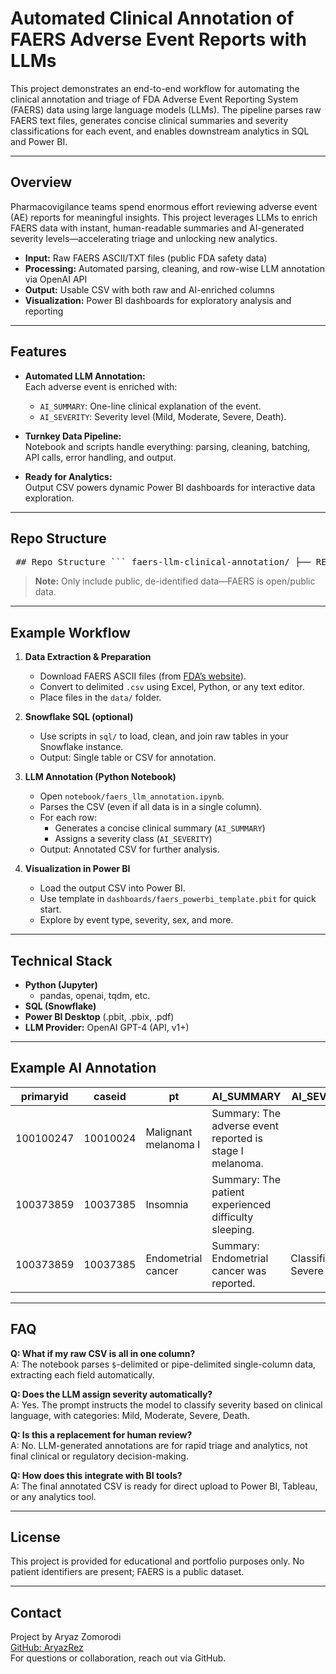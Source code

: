 # Automated Clinical Annotation of FAERS Adverse Event Reports with LLMs

This project demonstrates an end-to-end workflow for automating the clinical annotation and triage of FDA Adverse Event Reporting System (FAERS) data using large language models (LLMs). The pipeline parses raw FAERS text files, generates concise clinical summaries and severity classifications for each event, and enables downstream analytics in SQL and Power BI.

---

## Overview

Pharmacovigilance teams spend enormous effort reviewing adverse event (AE) reports for meaningful insights. This project leverages LLMs to enrich FAERS data with instant, human-readable summaries and AI-generated severity levels—accelerating triage and unlocking new analytics.

- **Input:** Raw FAERS ASCII/TXT files (public FDA safety data)
- **Processing:** Automated parsing, cleaning, and row-wise LLM annotation via OpenAI API
- **Output:** Usable CSV with both raw and AI-enriched columns
- **Visualization:** Power BI dashboards for exploratory analysis and reporting

---

## Features

- **Automated LLM Annotation:**  
  Each adverse event is enriched with:
  - `AI_SUMMARY`: One-line clinical explanation of the event.
  - `AI_SEVERITY`: Severity level (Mild, Moderate, Severe, Death).

- **Turnkey Data Pipeline:**  
  Notebook and scripts handle everything: parsing, cleaning, batching, API calls, error handling, and output.

- **Ready for Analytics:**  
  Output CSV powers dynamic Power BI dashboards for interactive data exploration.

---

## Repo Structure

<pre> ## Repo Structure ``` faers-llm-clinical-annotation/ ├── README.md ├── requirements.txt ├── notebook/ │ └── faers_llm_annotation.ipynb ├── sql/ │ ├── 01_load_faers_demo.sql │ ├── 02_load_faers_reac.sql │ └── 03_featureset_creation.sql ├── data/ │ ├── DEMO24Q4.txt │ ├── REAC24Q4.txt │ ├── faers_parsed.csv │ └── faers_annotated.csv ├── dashboards/ │ ├── faers_powerbi_template.pbit │ └── faers_powerbi_report.pdf └── LICENSE ``` </pre>

> **Note:** Only include public, de-identified data—FAERS is open/public data.

---

## Example Workflow

1. **Data Extraction & Preparation**  
   - Download FAERS ASCII files (from [FDA’s website](https://fis.fda.gov/extensions/FPD-QDE-FAERS/FPD-QDE-FAERS.html)).
   - Convert to delimited `.csv` using Excel, Python, or any text editor.
   - Place files in the `data/` folder.

2. **Snowflake SQL (optional)**  
   - Use scripts in `sql/` to load, clean, and join raw tables in your Snowflake instance.
   - Output: Single table or CSV for annotation.

3. **LLM Annotation (Python Notebook)**  
   - Open `notebook/faers_llm_annotation.ipynb`.
   - Parses the CSV (even if all data is in a single column).
   - For each row:  
     - Generates a concise clinical summary (`AI_SUMMARY`)
     - Assigns a severity class (`AI_SEVERITY`)
   - Output: Annotated CSV for further analysis.

4. **Visualization in Power BI**  
   - Load the output CSV into Power BI.
   - Use template in `dashboards/faers_powerbi_template.pbit` for quick start.
   - Explore by event type, severity, sex, and more.

---

## Technical Stack

- **Python (Jupyter)**
  - pandas, openai, tqdm, etc.
- **SQL (Snowflake)**
- **Power BI Desktop** (.pbit, .pbix, .pdf)
- **LLM Provider:** OpenAI GPT-4 (API, v1+)

---

## Example AI Annotation

| primaryid | caseid | pt                      | AI_SUMMARY                                               | AI_SEVERITY         |
|-----------|--------|------------------------|----------------------------------------------------------|---------------------|
| 100100247 |10010024| Malignant melanoma I    | Summary: The adverse event reported is stage I melanoma. |                     |
| 100373859 |10037385| Insomnia                | Summary: The patient experienced difficulty sleeping.     |                     |
| 100373859 |10037385| Endometrial cancer      | Summary: Endometrial cancer was reported.                 | Classification: Severe |

---

## FAQ

**Q: What if my raw CSV is all in one column?**  
A: The notebook parses `$`-delimited or pipe-delimited single-column data, extracting each field automatically.

**Q: Does the LLM assign severity automatically?**  
A: Yes. The prompt instructs the model to classify severity based on clinical language, with categories: Mild, Moderate, Severe, Death.

**Q: Is this a replacement for human review?**  
A: No. LLM-generated annotations are for rapid triage and analytics, not final clinical or regulatory decision-making.

**Q: How does this integrate with BI tools?**  
A: The final annotated CSV is ready for direct upload to Power BI, Tableau, or any analytics tool.

---

## License

This project is provided for educational and portfolio purposes only. No patient identifiers are present; FAERS is a public dataset.

---

## Contact

Project by Aryaz Zomorodi  
[GitHub: AryazRez](https://github.com/AryazRez)  
For questions or collaboration, reach out via GitHub.


